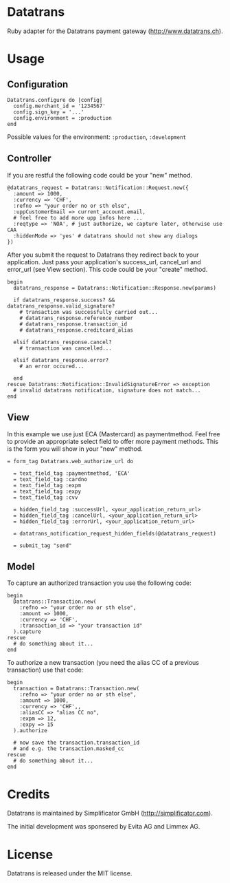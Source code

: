 Datatrans
=========

Ruby adapter for the Datatrans payment gateway (http://www.datatrans.ch).

Usage
=====

Configuration
-------------

    Datatrans.configure do |config|
      config.merchant_id = '1234567'
      config.sign_key = '...'
      config.environment = :production
    end

Possible values for the environment: `:production`, `:development`

Controller
----------

If you are restful the following code could be your "new" method.

    @datatrans_request = Datatrans::Notification::Request.new({
      :amount => 1000,
      :currency => 'CHF',
      :refno => "your order no or sth else",
      :uppCustomerEmail => current_account.email,
      # feel free to add more upp infos here ...
      :reqtype => 'NOA', # just authorize, we capture later, otherwise use CAA
      :hiddenMode => 'yes' # datatrans should not show any dialogs
    })

After you submit the request to Datatrans they redirect back to your application.
Just pass your application's success\_url, cancel\_url and error\_url (see View section).
This code could be your "create" method.

    begin
      datatrans_response = Datatrans::Notification::Response.new(params)
      
      if datatrans_response.success? && datatrans_response.valid_signature?
        # transaction was successfully carried out...
        # datatrans_response.reference_number
        # datatrans_response.transaction_id
        # datatrans_response.creditcard_alias
        
      elsif datatrans_response.cancel?
        # transaction was cancelled...
      
      elsif datatrans_response.error?
        # an error occured...
      
      end
    rescue Datatrans::Notification::InvalidSignatureError => exception
      # invalid datatrans notification, signature does not match...
    end
  
View
----

In this example we use just ECA (Mastercard) as paymentmethod. Feel free to
provide an appropriate select field to offer more payment methods. This is the
form you will show in your "new" method.

    = form_tag Datatrans.web_authorize_url do
    
      = text_field_tag :paymentmethod, 'ECA'
      = text_field_tag :cardno
      = text_field_tag :expm
      = text_field_tag :expy
      = text_field_tag :cvv
    
      = hidden_field_tag :successUrl, <your_application_return_url>
      = hidden_field_tag :cancelUrl, <your_application_return_url>
      = hidden_field_tag :errorUrl, <your_application_return_url>
    
      = datatrans_notification_request_hidden_fields(@datatrans_request)
    
      = submit_tag "send"

Model
-----

To capture an authorized transaction you use the following code:

    begin
      Datatrans::Transaction.new(
        :refno => "your order no or sth else",
        :amount => 1000,
        :currency => 'CHF',
        :transaction_id => "your transaction id"
      ).capture
    rescue
      # do something about it...
    end
  
To authorize a new transaction (you need the alias CC of a previous transaction) use that code:
  
    begin
      transaction = Datatrans::Transaction.new(
        :refno => "your order no or sth else",
        :amount => 1000,
        :currency => 'CHF',,
        :aliasCC => "alias CC no",
        :expm => 12,
        :expy => 15
      ).authorize
      
      # now save the transaction.transaction_id
      # and e.g. the transaction.masked_cc
    rescue
      # do something about it...
    end
  
  
Credits
=======

Datatrans is maintained by Simplificator GmbH (http://simplificator.com).

The initial development was sponsered by Evita AG and Limmex AG.

License
=======

Datatrans is released under the MIT license.
